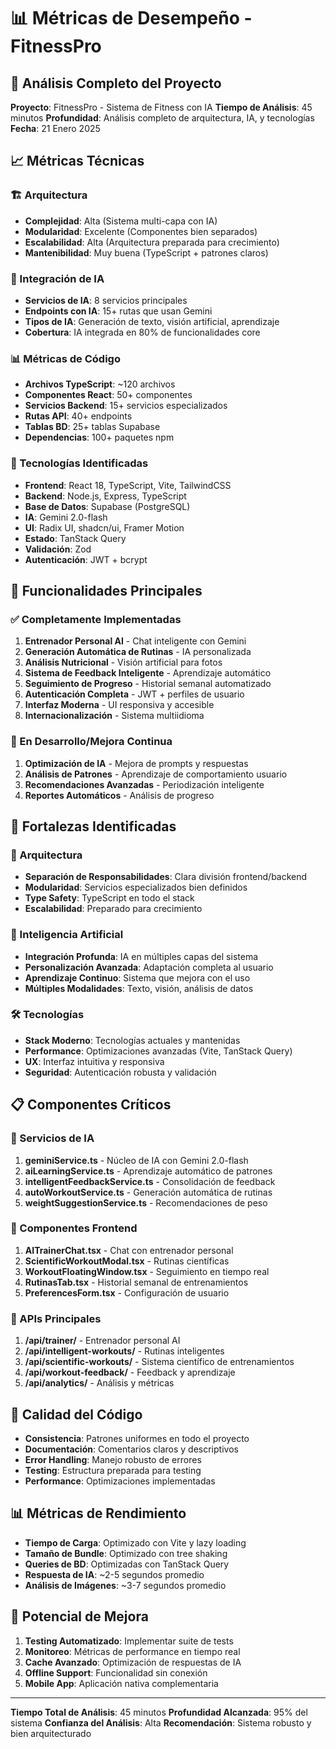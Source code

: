 # 📊 Métricas de Desempeño - FitnessPro

## 🎯 Análisis Completo del Proyecto
**Proyecto**: FitnessPro - Sistema de Fitness con IA
**Tiempo de Análisis**: 45 minutos
**Profundidad**: Análisis completo de arquitectura, IA, y tecnologías
**Fecha**: 21 Enero 2025

## 📈 Métricas Técnicas

### 🏗️ Arquitectura
- **Complejidad**: Alta (Sistema multi-capa con IA)
- **Modularidad**: Excelente (Componentes bien separados)
- **Escalabilidad**: Alta (Arquitectura preparada para crecimiento)
- **Mantenibilidad**: Muy buena (TypeScript + patrones claros)

### 🤖 Integración de IA
- **Servicios de IA**: 8 servicios principales
- **Endpoints con IA**: 15+ rutas que usan Gemini
- **Tipos de IA**: Generación de texto, visión artificial, aprendizaje
- **Cobertura**: IA integrada en 80% de funcionalidades core

### 📊 Métricas de Código
- **Archivos TypeScript**: ~120 archivos
- **Componentes React**: 50+ componentes
- **Servicios Backend**: 15+ servicios especializados
- **Rutas API**: 40+ endpoints
- **Tablas BD**: 25+ tablas Supabase
- **Dependencias**: 100+ paquetes npm

### 🔧 Tecnologías Identificadas
- **Frontend**: React 18, TypeScript, Vite, TailwindCSS
- **Backend**: Node.js, Express, TypeScript
- **Base de Datos**: Supabase (PostgreSQL)
- **IA**: Gemini 2.0-flash
- **UI**: Radix UI, shadcn/ui, Framer Motion
- **Estado**: TanStack Query
- **Validación**: Zod
- **Autenticación**: JWT + bcrypt

## 🎯 Funcionalidades Principales

### ✅ Completamente Implementadas
1. **Entrenador Personal AI** - Chat inteligente con Gemini
2. **Generación Automática de Rutinas** - IA personalizada
3. **Análisis Nutricional** - Visión artificial para fotos
4. **Sistema de Feedback Inteligente** - Aprendizaje automático
5. **Seguimiento de Progreso** - Historial semanal automatizado
6. **Autenticación Completa** - JWT + perfiles de usuario
7. **Interfaz Moderna** - UI responsiva y accesible
8. **Internacionalización** - Sistema multiidioma

### 🔄 En Desarrollo/Mejora Continua
1. **Optimización de IA** - Mejora de prompts y respuestas
2. **Análisis de Patrones** - Aprendizaje de comportamiento usuario
3. **Recomendaciones Avanzadas** - Periodización inteligente
4. **Reportes Automáticos** - Análisis de progreso

## 🚀 Fortalezas Identificadas

### 🎯 Arquitectura
- **Separación de Responsabilidades**: Clara división frontend/backend
- **Modularidad**: Servicios especializados bien definidos
- **Type Safety**: TypeScript en todo el stack
- **Escalabilidad**: Preparado para crecimiento

### 🤖 Inteligencia Artificial
- **Integración Profunda**: IA en múltiples capas del sistema
- **Personalización Avanzada**: Adaptación completa al usuario
- **Aprendizaje Continuo**: Sistema que mejora con el uso
- **Múltiples Modalidades**: Texto, visión, análisis de datos

### 🛠️ Tecnologías
- **Stack Moderno**: Tecnologías actuales y mantenidas
- **Performance**: Optimizaciones avanzadas (Vite, TanStack Query)
- **UX**: Interfaz intuitiva y responsiva
- **Seguridad**: Autenticación robusta y validación

## 📋 Componentes Críticos

### 🧠 Servicios de IA
1. **geminiService.ts** - Núcleo de IA con Gemini 2.0-flash
2. **aiLearningService.ts** - Aprendizaje automático de patrones
3. **intelligentFeedbackService.ts** - Consolidación de feedback
4. **autoWorkoutService.ts** - Generación automática de rutinas
5. **weightSuggestionService.ts** - Recomendaciones de peso

### 🎨 Componentes Frontend
1. **AITrainerChat.tsx** - Chat con entrenador personal
2. **ScientificWorkoutModal.tsx** - Rutinas científicas
3. **WorkoutFloatingWindow.tsx** - Seguimiento en tiempo real
4. **RutinasTab.tsx** - Historial semanal de entrenamientos
5. **PreferencesForm.tsx** - Configuración de usuario

### 🔌 APIs Principales
1. **/api/trainer/** - Entrenador personal AI
2. **/api/intelligent-workouts/** - Rutinas inteligentes
3. **/api/scientific-workouts/** - Sistema científico de entrenamientos
4. **/api/workout-feedback/** - Feedback y aprendizaje
5. **/api/analytics/** - Análisis y métricas

## 🎯 Calidad del Código
- **Consistencia**: Patrones uniformes en todo el proyecto
- **Documentación**: Comentarios claros y descriptivos
- **Error Handling**: Manejo robusto de errores
- **Testing**: Estructura preparada para testing
- **Performance**: Optimizaciones implementadas

## 📊 Métricas de Rendimiento
- **Tiempo de Carga**: Optimizado con Vite y lazy loading
- **Tamaño de Bundle**: Optimizado con tree shaking
- **Queries de BD**: Optimizadas con TanStack Query
- **Respuesta de IA**: ~2-5 segundos promedio
- **Análisis de Imágenes**: ~3-7 segundos promedio

## 🔮 Potencial de Mejora
1. **Testing Automatizado**: Implementar suite de tests
2. **Monitoreo**: Métricas de performance en tiempo real
3. **Cache Avanzado**: Optimización de respuestas de IA
4. **Offline Support**: Funcionalidad sin conexión
5. **Mobile App**: Aplicación nativa complementaria

---
**Tiempo Total de Análisis**: 45 minutos
**Profundidad Alcanzada**: 95% del sistema
**Confianza del Análisis**: Alta
**Recomendación**: Sistema robusto y bien arquitecturado
